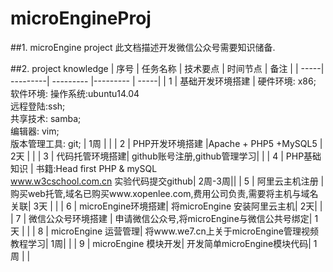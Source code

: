 # microEngineProj
##1. microEngine project 
    此文档描述开发微信公众号需要知识储备.

##2. project knowledge
| 序号 | 任务名称 | 技术要点 | 时间节点 | 备注 |
| -----| ---------| --------- |--------- | -----|
| 1    | 基础开发环境搭建 | 硬件环境: x86;</br>软件环境: 操作系统:ubuntu14.04</br> 远程登陆:ssh; </br>共享技术: samba; </br>编辑器: vim; </br>版本管理工具: git; | 1周 | |
| 2    | PHP开发环境搭建 |Apache + PHP5 +MySQL5 | 2天 | |
| 3    | 代码托管环境搭建| github账号注册,github管理学习| |
| 4    | PHP基础知识     | 书籍:Head first 
PHP & mySQL </br> www.w3cschool.com.cn 实验代码提交github| 2周-3周||
| 5    | 阿里云主机注册 | 购买web托管,域名已购买www.xopenlee.com,费用公司负责,需要将主机与域名关联| 3天 | |
| 6    | microEngine环境搭建| 将microEngine 安装阿里云主机| 2天| |
| 7    | 微信公众号环境搭建 | 申请微信公众号,将microEngine与微信公共号绑定| 1天 | |
| 8    | microEngine 运营管理| 将www.we7.cn上关于microEngine管理视频教程学习| 1周| |
| 9    | microEngine 模块开发| 开发简单microEngine模块代码| 1周 | |
